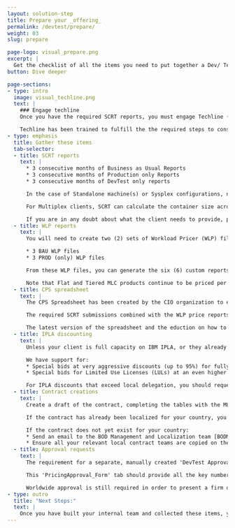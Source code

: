 ```yaml
---
layout: solution-step
title: Prepare your _offering_
permalink: /devtest/prepare/
weight: 03
slug: prepare

page-logo: visual_prepare.png
excerpt: |
  Get the checklist of all the items you need to put together a Dev/ Test quote. Understand all the steps to calculating a quote: Set the baseline, calculate the IPLA entitlements, complete and submit the approval spreadsheet.
button: Dive deeper

page-sections:
- type: intro
  image: visual_techline.png
  text: |
    ### Engage techline
    Once you have the required SCRT reports, you must engage Techline (through your normal process).

    Techline has been trained to fulfill the the required steps to construct a container.
- type: emphasis
  title: Gather these items
  tab-selector:
  - title: SCRT reports
    text: |
      * 3 consecutive months of Business as Usual Reports
      * 3 consecutive months of Production only Reports
      * 3 consecutive months of DevTest only reports

      In the case of Standalone machine(s) or Sysplex configurations, nine (9) SCRT reports are required for each machine (i.e. each HW serial number).

      For Multiplex clients, SCRT can calculate the container size across machines (i.e. combined HW serial numbers) and so only nine (9) reports are required.

      If you are in any doubt about what the client needs to provide, please revisit the 'SCRT email template (PDF)' in the 'Learn' section above.
  - title: WLP reports
    text: |
      You will need to create two (2) sets of Workload Pricer (WLP) files to calculate the MLC price requirements:

      * 3 BAU WLP files
      * 3 PROD (only) WLP files

      From these WLP files, you can generate the six (6) custom reports ready to be imported into the CPS spreadsheet. The CPS spreadsheet will automatically calculate all the MLC pricing you need from these reports.

      Note that Flat and Tiered MLC products continue to be priced per machine. There is no change to how Flat and Tiered MLC programs are priced when adding a DevTest container.
  - title: CPS spreadsheet
    text: |
      The CPS Spreadsheet has been created by the CIO organization to establish the DevTest container baseline, derive MLC and OTC pricing, automate the approval process and to create the factors required for our billing systems.

      The required SCRT submissions combined with the WLP price reports are all that is needed. Once these items are imported, the CPS spreadsheet will calculate all the MLC pricing required to close the deal.

      The latest version of the spreadsheet and the eduction on how to use it can be downloaded from the CPS spreadsheet box folder.
  - title: IPLA discounting
    text: |
      Unless your client is full capacity on IBM IPLA, or they already have substantial additional entitlements, they will very likely need to purchase additional capacity.

      We have support for:
      * Special bids at very aggressive discounts (up to 95%) for fully licensed required products
      * Special bids for Limited Use Licenses (LULs) at an even higher discount, if need be

      For IPLA discounts that exceed local delegation, you should request approval directly from [zmiller@us.ibm.com](mailto:zmiller@us.ibm.com) copying the [cpricing@us.ibm.com](mailto:cpricing@us.ibm.com) ID.  
  - title: Contract creations
    text: |
      Create a draft of the contract, completing the tables with the MLC and IPLA products required. You will not know the desired container size yet, so leave that blank for now.

      If the contract has already been localized for your country, you can download it from the ww Std Contracts and SOW Templates web portal.

      If the contract does not yet exist for your country:
      * Send an email to the BOD Management and Localization team [BODMGLOC@hu.ibm.com](mailto:BODMGLOC@hu.ibm.com) to request it.
      * Ensure all your relevant local contract teams are copied on the request.
  - title: Approval requests
    text: |
      The requirement for a separate, manually created 'DevTest Approval Request' spreadsheet has been removed. It has been replaced with an auto-generated 'PricingApproval_Form' tab in V1.8 of the CPS Spreadsheet.

      This 'PricingApproval_Form' tab should provide all the key numbers you need to present a conditional offer. If you would like to validate you have correctly used the tool before presenting a conditional pricing proposal to your client, you may send your input files to [cpricing@us.ibm.com](mailto:cpricing@us.ibm.com) for validation.

      Worldwide approval is still required in order to present a firm offer.
- type: outro
  title: "Next Steps:"
  text: |
    Once you have built your internal team and collected these items, you may need to iterate through the next step a few times as part of the client negotiations.
---
```

